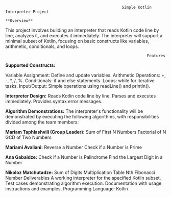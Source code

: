                                                        Simple Kotlin Interpreter Project
                                                               **Overview**
This project involves building an interpreter that reads Kotlin code line by line, analyzes it, and executes it immediately. The interpreter will support a minimal subset of Kotlin, focusing on basic constructs like variables, arithmetic, conditionals, and loops.

                                                                  Features
**Supported Constructs:**

Variable Assignment: Define and update variables.
Arithmetic Operations: +, -, *, /, %.
Conditionals: if and else statements.
Loops: while for iterative tasks.
Input/Output: Simple operations using readLine() and println().

**Interpreter Design:**
Reads Kotlin code line by line.
Parses and executes immediately.
Provides syntax error messages.

**Algorithm Demonstrations:**
The interpreter's functionality will be demonstrated by executing the following algorithms, with responsibilities divided among the team members:

**Mariam Taphlashvili (Group Leader):**
Sum of First N Numbers
Factorial of N
GCD of Two Numbers

**Mariami Avaliani:**
Reverse a Number
Check if a Number is Prime

**Ana Gabaidze:**
Check if a Number is Palindrome
Find the Largest Digit in a Number

**Nikoloz Matchutadze:**
Sum of Digits
Multiplication Table
Nth Fibonacci Number
                                                                             Deliverables
A working interpreter for the specified Kotlin subset.
Test cases demonstrating algorithm execution.
Documentation with usage instructions and examples.
Programming Language: Kotlin

